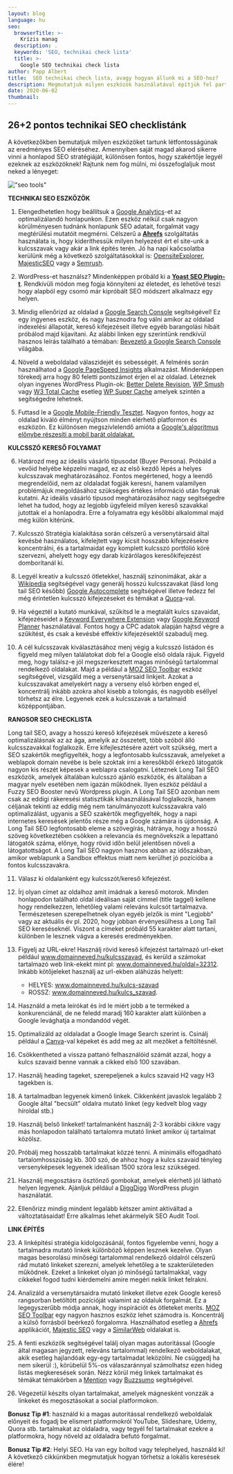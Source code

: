 ```yaml
---
layout: blog
language: hu
seo:
  browserTitle: >-
    Krízis manag
  description: .
  keywords: 'SEO, technikai check lista'
  title: >-
    Google SEO technikai check lista
author: Papp Albert
title:  SEO technikai check lista, avagy hogyan állunk mi a SEO-hoz?
description: Megmutatjuk milyen eszközök használatával építjük fel partnereink SEO stratégiáját, hogyan mérjük és optimalizáljuk a teljesítményünket, milyen eszközök lehetnek a segítségedre, ha magad akarod elvégezni ezt a feladatot.
date: 2020-06-02
thumbnail: 
---
```


## 26+2 pontos technikai SEO checklistánk

A következőkben bemutatjuk milyen eszközöket tartunk létfontosságúnak az eredményes SEO eléréséhez. Amennyiben saját magad akarod sikerre vinni a honlapod SEO stratégiáját,  különösen fontos, hogy szakértője legyél ezeknek az eszközöknek! Rajtunk nem fog múlni, mi összefoglaljuk most neked a lényeget: 

!["seo tools"](../tools.jpg)

**TECHNIKAI SEO ESZKÖZÖK** 

1. Elengedhetetlen hogy beállítsuk a [Google Analytics](http://www.google.com/analytics/)-et az optimalizálandó honlapunkon. Ezen eszköz nélkül csak nagyon körülményesen tudnánk honlapunk SEO adatait, forgalmát vagy megtérülési mutatóit megmérni. Célszerű a [**Ahrefs**](https://ahrefs.com/) szolgáltatás használata is, hogy kideríthessük milyen helyezést ért el site-unk a kulcsszavak vagy akár a link építés terén. Jó ha napi kaőcsolatba kerülünk még a következő szolgáltatásokkal is: [OpensiteExplorer](https://moz.com/researchtools/ose/), [MajesticSEO](https://majestic.com/) vagy a [Semrush](https://www.semrush.com/).

2. WordPress-et használsz? Mindenképpen próbáld ki a [**Yoast SEO  Plugin-t**](https://wordpress.org/plugins/wordpress-seo/). Rendkívüli módon meg fogja könnyíteni az életedet, és lehetővé teszi hogy alapból egy csomó már kipróbált SEO módszert alkalmazz egy helyen.

3. Mindig ellenőrizd az oldalad a [Google Search
   Console](http://www.google.com/webmasters/) segítségével! Ez egy ingyenes eszköz, és nagy hasznodra fog válni amikor az oldalad indexelési állapotát, kereső kifejezéseit illetve egyéb barangolási hibáit próbálod majd kijavítani. Az alábbi linken egy szerintünk rendkívül hasznos leírás található a témában: [Bevezető a Google Search Console](https://support.google.com/webmasters/) világába.

4. Növeld a weboldalad válaszidejét és sebességét. A felmérés során használhatod a [Google PageSpeed
    Insights](https://developers.google.com/speed/pagespeed/insights/) alkalmazást. Mindenképpen törekedj arra hogy 80 feletti pontszámot érjen el az oldalad. Léteznek olyan ingyenes WordPress
    Plugin-ok: [Better Delete
    Revision](https://wordpress.org/plugins/better-delete-revision/), [WP
    Smush](https://wordpress.org/plugins/wp-smushit/) vagy [W3 Total Cache](https://community.mythemeshop.com/tutorials/article/8-make-your-website-load-faster-using-w3-total-cache-plugin/) esetleg [WP
    Super
    Cache](https://wordpress.org/plugins/wp-super-cache/) amelyek szintén a segítségedre lehetnek.

5. Futtasd le a [Google Mobile-Friendly
    Tesztet](https://www.google.com/webmasters/tools/mobile-friendly/).
    Nagyon fontos, hogy az oldalad kiváló élményt nyújtson minden elérhető platformon és eszközön. Ez különösen megszívlelendő amióta a [Google's algoritmus előnybe részesíti a mobil barát oldalakat.](https://webmasters.googleblog.com/2015/04/rolling-out-mobile-friendly-update.html)

**KULCSSZÓ KERESŐ FOLYAMAT**

6. Határozd meg az ideális vásárló típusodat (Buyer Persona). Próbáld a vevőid helyébe képzelni magad, ez az első kezdő lépés a helyes kulcsszavak meghatározásához. Fontos megértened, hogy a leendő megrendelőid, nem az oldaladat fogják keresni, hanem valamilyen problémájuk megoldásához szükséges értékes információ után fognak kutatni. Az ideális vásárló típusod meghatározásához nagy segítségedre lehet ha tudod, hogy az legjobb ügyfeleid milyen kereső szavakkal jutottak el a honlapodra. Erre a folyamatra egy későbbi alkalommal majd még külön kitérünk.

7. Kulcsszó Stratégia kialakítása során célszerű a versenytársaid által kevésbé használatos,  kifelejtett vagy kicsit hosszabb kifejezésekre koncentrálni, és a tartalmaidat egy komplett kulcsszó portfólió köré szervezni, ahelyett hogy egy darab kizárólagos keresőkifejezést domborítanál ki.

8. Legyél kreatív a kulcsszó ötletekkel, használj szinonímákat, akár a [Wikipedia](https://www.wikipedia.org/) segítségével vagy generálj hosszú kulcsszavakat (lásd long tail SEO később) [Google
    Autocomplete](https://support.google.com/websearch/answer/106230?hl=hu) segítségével illetve fedezz fel még érintetlen kulcsszó kifejezéseket és témákat a [Quora](https://www.quora.com/)-val.

9. Ha végeztél a kutató munkával, szűkítsd le a megtalált kulcs szavaidat, kifejezéseidet a [Keyword Everywhere
    Extension](https://keywordseverywhere.com/) vagy [Google
    Keyword
    Planner](https://ads.google.com/intl/en/home/tools/keyword-planner/) használatával. Fontos hogy a CPC adatok alapján hajtsd végre a szűkítést, és csak a kevésbé effektív kifejezésektől szabadulj meg.

10.  A cél kulcsszavak kiválasztásához menj végig a kulcsszó listádon és figyeld meg milyen találatokat dob fel a Google első oldala rájuk. Figyeld meg, hogy találsz-e jól megszerkesztett magas minőségű tartalommal rendelkező oldalakat. Majd a például a [MOZ SEO
    Toolbar](https://moz.com/tools/seo-toolbar) eszköz segítségével, vizsgáld meg a versenytársaid linkjeit. Azokat a kulcsszavakat amelyekért nagy a verseny első körben enged el, koncentrálj inkább azokra ahol kisebb a tolongás, és nagyobb eséllyel törhetsz az élre. Legyenek ezek a kulcsszavak a tartalmaid középpontjában.

**RANGSOR SEO CHECKLISTA**

Long tail SEO, avagy a hosszú kereső kifejezések művészete a kereső optimalizálásnak az az ága, amelyik az összetett, több szóból álló kulcsszavakkal foglalkozik. Erre kifejlesztésére azért volt szükség, mert a SEO szakértők megfigyelték, hogy a legfontosabb kulcsszavak, amelyeket a weblapok domain nevébe is bele szoktak írni a keresőkből érkező látogatók nagyon kis részét képesek a weblapra csalogatni. Léteznek Long Tail SEO eszközök, amelyek általában kulcsszó ajánló eszközök, és általában a magyar nyelv esetében nem igazán működnek. Ilyen eszköz például a Fuzzy SEO Booster nevű Wordpress plugin. A Long Tail SEO azonban nem csak az eddigi rákeresési statisztikák kihasználásával foglalkozik, hanem céljának tekinti az eddig még nem tanulmányozott kulcsszavakra való optimalizálást, ugyanis a SEO szakértők megfigyelték, hogy a napi internetes keresések jelentős része még a Google számára is újdonság. A Long Tail SEO legfontosabb eleme a szövegírás, hátránya, hogy a hosszú szöveg következtében csökken a relevancia és megnövekszik a lepattanó látogatók száma, előnye, hogy rövid időn belül jelentősen növeli a látogatottságot. A Long Tail SEO nagyon hasznos abban az időszakban, amikor weblapunk a Sandbox effektus miatt nem kerülhet jó pozícióba a fontos kulcsszavakra.

11. Válasz ki oldalanként egy kulcsszót/kereső kifejezést.

12. Írj olyan címet az oldalhoz amit imádnak a kereső motorok. Minden honlapodon található oldal ideálisan saját címmel (title taggel) kellene hogy rendelkezzen, lehetőleg valami releváns kulcsót tartalmazva. Természetesen szerepelhetnek olyan egyéb jelzők is mint "Legjobb" vagy az aktuális év pl. 2020, hogy jobban érvényesülhess a Long Tail SEO kereséseknél. Viszont a címeket próbáld 55 karakter alatt tartani, különben le lesznek vágva a keresés eredményekben.

13. Figyelj az URL-ekre! Használj rövid kereső kifejezést tartalmazó url-eket például www.domainneved.hu/kulcsszavad, és kerüld a számokat tartalmazó web link-ekekt mint pl: www.domainneved.hu/oldal=32312. Inkább kötőjeleket használj az url-ekben aláhúzás helyett:    
    * HELYES: www.domainneved.hu/kulcs-szavad  
    * ROSSZ: www.domainneved.hu/kulcs_szavad.

14. Használd a meta leírókat és írd le miért jobb a te terméked a konkurenciánál, de ne feledd maradj 160 karakter alatt különben a Google levághatja a mondandód végét.

15. Optimalizáld az oldaladat a Google Image Search szerint is. Csinálj például a [Canva](http://www.canva.com/)-val képeket és add meg az alt mezőket a feltöltésnél.
  
16. Csökkentheted a vissza pattanó felhasználóid számát azzal, hogy a kulcs szavaid benne vannak a cikked első 100 szavában.

17.  Használj heading tageket, szerepeljenek a kulcs szavaid H2 vagy H3 tagekben is.

18.  A tartalmadban legyenek kimenő linkek. Cikkenként javaslok legalább 2 Google által "becsült" oldalra mutató linket (egy kedvelt blog vagy híroldal stb.)

19.  Használj belső linkeket! tartalmanként használj 2-3 korábbi cikkre vagy más honlapodon található tartalomra mutató linket amikor új tartalmat közölsz.

20. Próbálj meg hosszabb tartalmakat közzé tenni. A minimális elfogadható tartalomhosszúság kb. 300 szó, de ahhoz hogy a kulcs szavaid tényleg versenyképesek legyenek ideálisan 1500 szóra lesz szükséged.

21. Használj megosztásra ösztönző gombokat, amelyek elérhető jól látható helyen legyenek. Ajánljuk például a [DiggDigg](https://buffer.com/diggdigg) WordPress plugin használatát.

22.  Ellenőrizz mindig mindent legalább kétszer amint aktiváltad a változtatásaidat! Erre alkalmas lehet akármelyik SEO Audit Tool.

**LINK ÉPÍTÉS**

23. A linképítési stratégia kidolgozásánál, fontos figyelembe venni, hogy a tartalmadra mutató linkek különböző képpen lesznek kezelve. Olyan magas besorolású minőségi tartalommal rendelkező oldalról célszerű rád mutató linkeket szerezni, amelyek lehetőleg a te szakterületeden működnek. Ezeket a linkeket olyan jó minőségű tartalmakkal, vagy cikkekel fogod tudni kiérdemelni amire megéri nekik linket felrakni.

24. Analizáld a versenytársaidra mutató linkeket illetve ezek Google kereső rangsorban betöltött pozícióját valamint az oldaluk forgalmát. Ez a legegyszerűbb módja annak, hogy inspirációt és ötleteket meríts. [MOZ SEO
    Toolbar](https://moz.com/tools/seo-toolbar) egy nagyon hasznos eszköz lehet számodra is. Koncentrálj a külső forrásból beérkező forgalomra. Használhatod esetleg a [Ahrefs](https://ahrefs.com/) applikációt, [Majestic
    SEO](https://majestic.com/) vagy a [SimilarWeb](http://www.similarweb.com/) oldalakat is.

25. A fenti eszközök segítségével találj olyan magas autoritással (Google által magasan jegyzett, releváns tartalommal) rendelkező weboldalakat, akik esetleg hajlandóak egy-egy tartalmadat leközölni. Ne csüggedj ha nem sikerül :), körübelül 5%-os válaszaránnyal számolhatsz ezen hideg listás megkeresések során. Nézz körül még linkek tartalmakat és témákat témakörben a [Mention](https://mention.com/hu/) vagy  [Buzzsumo](http://buzzsumo.com/) segítségével.

26.  Végezetül készíts olyan tartalmakat, amelyek mágnesként vonzzák a linkeket és megosztásokat a social platformokon.


**Bonusz Tip \#1**: használd ki a magas autoritással rendelkező weboldalak előnyeit és fogadj be elismert platformokról YouTube,
Slideshare, Udemy, Quora stb. tartalmakat az oldaladra, vagy tegyél fel tartalmakat ezekre a platformokra, hogy növeld az oldaladra befutó forgalmat.

**Bonusz Tip \#2**: Helyi SEO. Ha van egy boltod vagy telephelyed, használd ki! A következő cikkünkben megmutatjuk hogyan törhetsz a lokális keresések élére!

